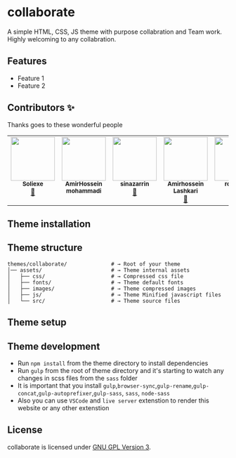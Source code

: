 # collaborate

A simple HTML, CSS, JS theme with purpose collabration and Team work. Highly welcoming to any collabration.

## Features

-   Feature 1
-   Feature 2

## Contributors ✨

Thanks goes to these wonderful people

<!-- ALL-CONTRIBUTORS-LIST:START - Do not remove or modify this section -->

<!-- prettier-ignore-start -->
<!-- markdownlint-disable -->
<table>
    <tbody>
        <tr style="display:flex;">
            <td style="max-width:150px" align="center">
                <a href="https://github.com/soli-exe">
                    <img
                        src="https://avatars.githubusercontent.com/u/76008453?v=4"
                        width="100px;"
                        alt=""
                    />
                    <br />
                    <sub>
                        <b>Soliexe</b>
                    </sub>
                </a>
                <br />
                <a href="mailto:sja.exe@gmail.com" title="mail">
                    📧
                </a>
            </td>
            <td style="max-width:150px" align="center">
                <a href="https://github.com/Amirhosseinalpha">
                    <img
                        src="https://avatars.githubusercontent.com/u/85582678?v=4"
                        width="100px;"
                        alt=""
                    />
                    <br />
                    <sub>
                        <b>AmirHossein mohammadi</b>
                    </sub>
                </a>
                <br />
                <a href="mailto:#" title="mail">
                </a>
            </td>
            <td style="max-width:150px" align="center">
                <a href="https://github.com/sinazarrin">
                    <img
                        src="https://avatars.githubusercontent.com/u/93072821?v=4"
                        width="100px;"
                        alt=""
                    />
                    <br />
                    <sub>
                        <b>sinazarrin</b>
                    </sub>
                </a>
                <br />
                <a href="mailto:goldmontain8@gmail.com" title="mail">
                    📧
                </a>
            </td>
            <td style="max-width:150px" align="center">
                <a href="https://github.com/Whh-32">
                    <img
                        src="https://avatars.githubusercontent.com/u/94436346?v=4"
                        width="100px;"
                        alt=""
                    />
                    <br />
                    <sub>
                        <b>Amirhossein Lashkari</b>
                    </sub>
                </a>
                <br />
                <a href="mailto:am.lashkari2017@gmail.com" title="mail">
                    📧
                </a>
            </td>
            <td style="max-width:150px" align="center">
                <a href="https://github.com/rouzbeh-tl">
                    <img
                        src="https://avatars.githubusercontent.com/u/95648052?v=4"
                        width="100px;"
                        alt=""
                    />
                    <br />
                    <sub>
                        <b>rouzbeh</b>
                    </sub>
                </a>
                <br />
            </td>
        </tr>
    </tbody>
</table>
<!-- markdownlint-restore -->

<!-- prettier-ignore-end -->

<!-- ALL-CONTRIBUTORS-LIST:END -->

## Theme installation

## Theme structure

```shell
themes/collaborate/              # → Root of your theme
│── assets/                      # → Theme internal assets
│   ├── css/                     # → Compressed css file
│   ├── fonts/                   # → Theme default fonts
│   ├── images/                  # → Theme compressed images
│   ├── js/                      # → Theme Minified javascript files
│   └── src/                     # → Theme source files
```

## Theme setup

## Theme development

-   Run `npm install` from the theme directory to install dependencies
-   Run `gulp` from the root of theme directory and it's starting to watch any changes in scss files from the `sass` folder
-   It is important that you install `gulp`,`browser-sync`,`gulp-rename`,`gulp-concat`,`gulp-autoprefixer`,`gulp-sass`, `sass`, `node-sass`
-   Also you can use `VSCode` and `live server` extenstion to render this website or any other extenstion

## License

collaborate is licensed under [GNU GPL Version 3](LICENSE).
